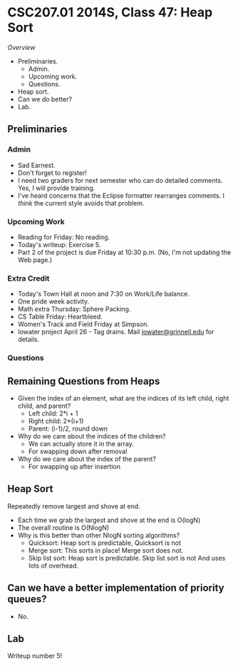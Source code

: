 CSC207.01 2014S, Class 47: Heap Sort
====================================

_Overview_

* Preliminaries.
    * Admin.
    * Upcoming work.
    * Questions.
* Heap sort.
* Can we do better?
* Lab.

Preliminaries
-------------

### Admin

* Sad Earnest.
* Don't forget to register!
* I need two graders for next semester who can do detailed comments.
  Yes, I will provide training.
* I've heard concerns that the Eclipse formatter rearranges comments.
  I *think* the current style avoids that problem.

### Upcoming Work

* Reading for Friday: No reading.  
* Today's writeup: Exercise 5.
* Part 2 of the project is due Friday at 10:30 p.m.  (No, I'm not updating
  the Web page.)

### Extra Credit

* Today's Town Hall at noon and 7:30 on Work/Life balance.
* One pride week activity.
* Math extra Thursday: Sphere Packing.
* CS Table Friday: Heartbleed.
* Women's Track and Field Friday at Simpson.
* Iowater project April 26 - Tag drains.  Mail iowater@grinnell.edu for details.

### Questions

Remaining Questions from Heaps
------------------------------

* Given the index of an element, what are the indices of its left child, right
  child, and parent?
    * Left child: 2*i + 1
    * Right child:  2*(i+1)
    * Parent: (i-1)/2, round down
* Why do we care about the indices of the children?
    * We can actually store it in the array.
    * For swapping down after removal
* Why do we care about the index of the parent?
    * For swapping up after insertion

Heap Sort
---------

Repeatedly remove largest and shove at end.

* Each time we grab the largest and shove at the end is O(logN)
* The overall routine is O(NlogN)
* Why is this better than other NlogN sorting algorithms?
    * Quicksort: Heap sort is predictable, Quicksort is not
    * Merge sort: This sorts in place!  Merge sort does not.
    * Skip list sort: Heap sort is predictable.  Skip list sort is not
      And uses lots of overhead.

Can we have a better implementation of priority queues?
-------------------------------------------------------

* No.

Lab
---

Writeup number 5!
